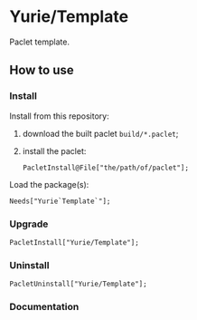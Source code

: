 # Yurie/Template

Paclet template.

## How to use

### Install

Install from this repository:

1. download the built paclet `build/*.paclet`;

2. install the paclet:

    ```
    PacletInstall@File["the/path/of/paclet"];
    ```

Load the package(s):

```
Needs["Yurie`Template`"];
```

### Upgrade

```
PacletInstall["Yurie/Template"];
```

### Uninstall

```
PacletUninstall["Yurie/Template"];
```

### Documentation
